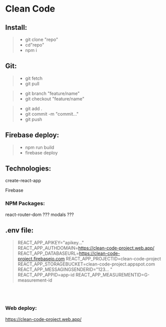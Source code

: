 # Clean Code

## Install:

> - git clone "repo"
> - cd"repo"
> - npm i

## Git:

> - git fetch
> - git pull

> - git branch "feature/name"
> - git checkout "feature/name"

> - git add .
> - git commit -m "commit..."
> - git push

## Firebase deploy:

> - npm run build
> - firebase deploy

## Technologies:

create-react-app

Firebase

### NPM Packages:

react-router-dom ???
modals ???

## .env file:

> REACT_APP_APIKEY="apikey..."
> REACT_APP_AUTHDOMAIN=https://clean-code-project.web.app/
> REACT_APP_DATABASEURL=https://clean-code-project.firebaseio.com
> REACT_APP_PROJECTID=clean-code-project
> REACT_APP_STORAGEBUCKET=clean-code-project.appspot.com
> REACT_APP_MESSAGINGSENDERID="123... "
> REACT_APP_APPID=app-id
> REACT_APP_MEASUREMENTID=G-measurement-id

<br />
<br />

### Web deploy:

https://clean-code-project.web.app/
